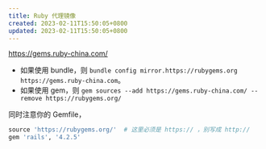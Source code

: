 ```yaml
---
title: Ruby 代理镜像
created: 2023-02-11T15:50:05+0800
updated: 2023-02-11T15:50:05+0800
---
```



https://gems.ruby-china.com/

- 如果使用 bundle，则 `bundle config mirror.https://rubygems.org https://gems.ruby-china.com`。
- 如果使用 gem，则 `gem sources --add https://gems.ruby-china.com/ --remove https://rubygems.org/`

同时注意你的 Gemfile，

```ruby
source 'https://rubygems.org/'  # 这里必须是 https:// ，别写成 http://
gem 'rails', '4.2.5'
```
